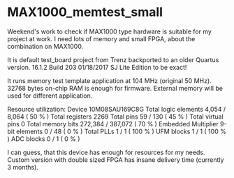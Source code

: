 # MAX1000_memtest_small
Weekend's work to check if MAX1000 type hardware is suitable for my project at work. I need lots of memory and small FPGA, about the combination on MAX1000. 

It is default test_board project from Trenz backported to an older Quartus version. 16.1.2 Build 203 01/18/2017 SJ Lite Edition to be exact!

It runs memory test template application at 104 MHz (original 50 MHz). 32768 bytes on-chip RAM is enough for firmware. External memory will be used for different application.

Resource utilization:
Device	10M08SAU169C8G
Total logic elements	4,054 / 8,064 ( 50 % )
Total registers	2269
Total pins	59 / 130 ( 45 % )
Total virtual pins	0
Total memory bits	272,384 / 387,072 ( 70 % )
Embedded Multiplier 9-bit elements	0 / 48 ( 0 % )
Total PLLs	1 / 1 ( 100 % )
UFM blocks	1 / 1 ( 100 % )
ADC blocks	0 / 1 ( 0 % )

I can guess, that this device has enough for resources for my needs. Custom version with double sized FPGA has insane delivery time (currently 3 months).
